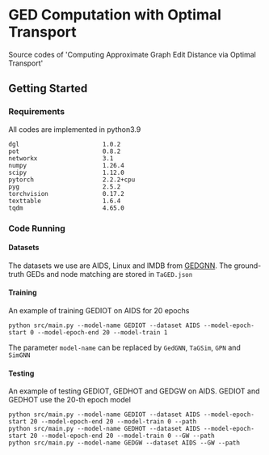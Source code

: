 # GED Computation with Optimal Transport
Source codes of 'Computing Approximate Graph Edit Distance via Optimal Transport'

## Getting Started
### Requirements
All codes are implemented in python3.9

```
dgl                       1.0.2
pot                       0.8.2
networkx                  3.1
numpy                     1.26.4
scipy                     1.12.0
pytorch                   2.2.2+cpu
pyg                       2.5.2 
torchvision               0.17.2
texttable                 1.6.4
tqdm                      4.65.0
```
### Code Running
#### Datasets
The datasets we use are AIDS, Linux and IMDB from [GEDGNN](https://github.com/ChengzhiPiao/GEDGNN/tree/master). The ground-truth GEDs and node matching are stored in `TaGED.json`

#### Training
An example of training GEDIOT on AIDS for 20 epochs
```
python src/main.py --model-name GEDIOT --dataset AIDS --model-epoch-start 0 --model-epoch-end 20 --model-train 1
```
The parameter `model-name` can be replaced by `GedGNN`, `TaGSim`, `GPN` and `SimGNN`
#### Testing
An example of testing GEDIOT, GEDHOT and GEDGW on AIDS. GEDIOT and GEDHOT use the 20-th epoch model
```
python src/main.py --model-name GEDIOT --dataset AIDS --model-epoch-start 20 --model-epoch-end 20 --model-train 0 --path
python src/main.py --model-name GEDHOT --dataset AIDS --model-epoch-start 20 --model-epoch-end 20 --model-train 0 --GW --path
python src/main.py --model-name GEDGW --dataset AIDS --GW --path
```
